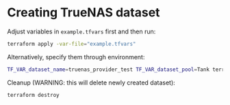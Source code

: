 # Creating TrueNAS dataset

Adjust variables in `example.tfvars` first and then run:

```bash
terraform apply -var-file="example.tfvars"
```

Alternatively, specify them through environment:

```bash
TF_VAR_dataset_name=truenas_provider_test TF_VAR_dataset_pool=Tank terraform apply
```

Cleanup (WARNING: this will delete newly created dataset):

```bash
terraform destroy
```